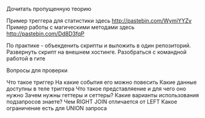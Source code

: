 Дочитать пропущенную теорию

Пример треггера для статистики здесь http://pastebin.com/WymiYYZv
Пример работы с магическими методами здесь http://pastebin.com/Dd8D3fqP


По практике - объекденить скрипты и выложить в один репозиторий. Развернуть скрипт на внешнем хостинге. Разобраться с командной работой в гите


Вопросы для проверки

Что такое триггер
На какие события его можно повесить
Какие данные доступны в теле триггера
Что такое представляение и для чего оно нужно
Зачем нужны геттеры и сеттеры?
Какие варианты использования подзапросов знаете?
Чем RIGHT JOIN отличается от LEFT
Какое ограничение есть для UNION запроса
